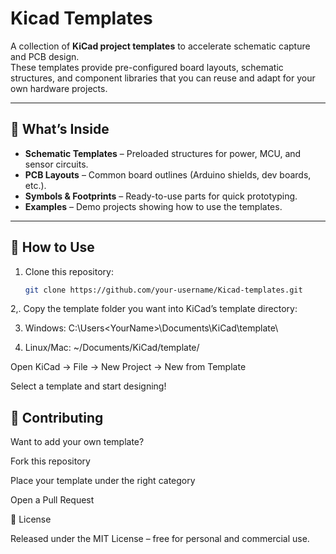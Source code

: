# Kicad Templates  

A collection of **KiCad project templates** to accelerate schematic capture and PCB design.  
These templates provide pre-configured board layouts, schematic structures, and component libraries that you can reuse and adapt for your own hardware projects.  

---

## 📂 What’s Inside  

- **Schematic Templates** – Preloaded structures for power, MCU, and sensor circuits.  
- **PCB Layouts** – Common board outlines (Arduino shields, dev boards, etc.).  
- **Symbols & Footprints** – Ready-to-use parts for quick prototyping.  
- **Examples** – Demo projects showing how to use the templates.  

---

## 🚀 How to Use  

1. Clone this repository:  
   ```bash
   git clone https://github.com/your-username/Kicad-templates.git

2,. Copy the template folder you want into KiCad’s template directory:

3. Windows: C:\Users\<YourName>\Documents\KiCad\template\

4. Linux/Mac: ~/Documents/KiCad/template/

Open KiCad → File → New Project → New from Template

Select a template and start designing!

## 🤝 Contributing

Want to add your own template?

Fork this repository

Place your template under the right category

Open a Pull Request

📜 License

Released under the MIT License – free for personal and commercial use.
